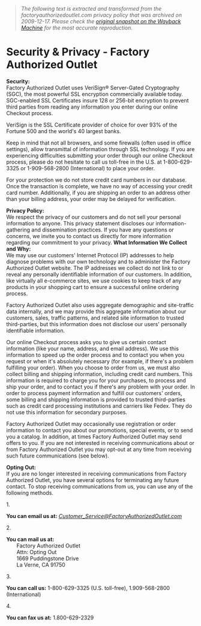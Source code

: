 > *The following text is extracted and transformed from the factoryauthorizedoutlet.com privacy policy that was archived on 2009-12-17. Please check the [original snapshot on the Wayback Machine](https://web.archive.org/web/20091217114146id_/http%3A//www.factoryauthorizedoutlet.com/dewalt/nav/Security-Privacy.asp) for the most accurate reproduction.*

# Security & Privacy - Factory Authorized Outlet

**Security:**  
Factory Authorized Outlet uses VeriSign® Server-Gated Cryptography (SGC), the most powerful SSL encryption commercially available today. SGC-enabled SSL Certificates insure 128 or 256-bit encryption to prevent third parties from reading any information you enter during our online Checkout process.

VeriSign is the SSL Certificate provider of choice for over 93% of the Fortune 500 and the world's 40 largest banks.

Keep in mind that not all browsers, and some firewalls (often used in office settings), allow transmittal of information through SSL technology. If you are experiencing difficulties submitting your order through our online Checkout process, please do not hesitate to call us toll-free in the U.S. at 1-800-629-3325 or 1-909-568-2800 (International) to place your order.

For your protection we do not store credit card numbers in our database. Once the transaction is complete, we have no way of accessing your credit card number. Additionally, if you are shipping an order to an address other than your billing address, your order may be delayed for verification. 

**Privacy Policy:**  
We respect the privacy of our customers and do not sell your personal information to anyone. This privacy statement discloses our information-gathering and dissemination practices. If you have any questions or concerns, we invite you to contact us directly for more information regarding our commitment to your privacy. **What Information We Collect and Why:**  
We may use our customers' Internet Protocol (IP) addresses to help diagnose problems with our own technology and to administer the Factory Authorized Outlet website. The IP addresses we collect do not link to or reveal any personally identifiable information of our customers. In addition, like virtually all e-commerce sites, we use cookies to keep track of any products in your shopping cart to ensure a successful online ordering process. 

Factory Authorized Outlet also uses aggregate demographic and site-traffic data internally, and we may provide this aggregate information about our customers, sales, traffic patterns, and related site information to trusted third-parties, but this information does not disclose our users' personally identifiable information. 

Our online Checkout process asks you to give us certain contact information (like your name, address, and email address). We use this information to speed up the order process and to contact you when you request or when it's absolutely necessary (for example, if there's a problem fulfilling your order). When you choose to order from us, we must also collect billing and shipping information, including credit card numbers. This information is required to charge you for your purchases, to process and ship your order, and to contact you if there's any problem with your order. In order to process payment information and fulfill our customers' orders, some billing and shipping information is provided to trusted third-parties such as credit card processing institutions and carriers like Fedex. They do not use this information for secondary purposes.

Factory Authorized Outlet may occasionally use registration or order information to contact you about our promotions, special events, or to send you a catalog. In addition, at times Factory Authorized Outlet may send offers to you. If you are not interested in receiving communications about or from Factory Authorized Outlet you may opt-out at any time from receiving such future communications (see below). 

**Opting Out:**  
If you are no longer interested in receiving communications from Factory Authorized Outlet, you have several options for terminating any future contact. To stop receiving communications from us, you can use any of the following methods.

1\. 

**You can email us at:** [_Customer_Service@FactoryAuthorizedOutlet.com_](mailto:customer_service@factoryauthorizedoutlet.com)

2\. 

**You can mail us at:**  
       Factory Authorized Outlet  
       Attn: Opting Out  
       1669 Puddingstone Drive  
       La Verne, CA 91750

3\. 

**You can call us:** 1-800-629-3325 (U.S. toll-free), 1.909-568-2800 (International)

4\. 

**You can fax us at:** 1.800-629-2329  

